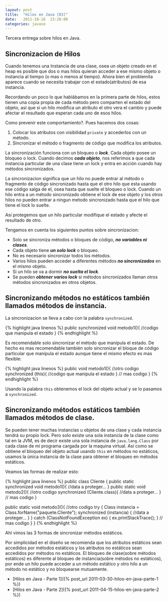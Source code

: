```yaml
---
layout: post
title:  "Hilos en Java [03]"
date:   2011-10-16  13:28:00
categories: javase
---
```


Tercera entrega sobre hilos en Java.

## Sincronizacion de Hilos

Cuando tenemos una Instancia de una clase, osea un objeto creado en el heap es posible que dos o mas hilos quieran acceder a 
ese mismo objeto o instancia al tiempo (o mas o menos al tiempo). Ahora bien el problemita aparece cuando se necesita trabajar 
con el estado(atributos) de esa instancia. 

Recordando un poco lo que hablábamos en la primera parte de hilos, estos tienen 
una copia propia de cada método pero comparten el estado del objeto, así que si un hilo modifica un atributo el otro vera el 
cambio y puede afectar el resultado que esperan cada uno de esos hilos.

Como prevenir este comportamiento?. Pues hacemos dos cosas:

1.  Colocar los atributos con visibilidad `private` y accederlos con un método.
2.  Sincronizar el método o fragmento de código que modifica los atributos.

La sincronización funciona con un bloqueo o **_lock_**. Cada objeto posee un bloqueo o lock. Cuando decimos _**cada objeto**_, 
nos referimos a que cada instancia particular de una clase tiene un lock y entra en acción cuando hay métodos sincronizados.

La sincronizacion significa que un hilo no puede entrar al método o fragmento de código sincronizado hasta que el otro hilo que 
esta usando ese código salga de el, osea hasta que suelte el bloqueo o lock. Cuando un hilo entra a un método sincronizado obtiene 
el lock de ese objeto y los otros hilos no pueden entrar a ningun metodo sincronizado hasta que el hilo que tiene el lock lo suelte. 

Así protegemos que un hilo particular modifique el estado y afecte el resultado de otro.

Tengamos en cuenta los siguientes puntos sobre sincronizacion:

*   Solo se sincroniza métodos o bloques de código, **_no variables ni clases_**.
*   Cada objeto tiene **_un solo lock_** o bloqueo.
*   No es necesario sincronizar todos los métodos.
*   Varios hilos pueden acceder a diferentes métodos **_no sincronizados_** en el mismo objeto.
*   Si un hilo se va a dormir **_no suelta el lock_**.
*   Se pueden **_obtener varios lock_** si métodos sincronizados llaman otros métodos sincronizados en otros objetos.

## Sincronizando métodos no estáticos también llamados métodos de instancia.
La sincronizacion se lleva a cabo con la palabra `synchronized`.

{% highlight java linenos %}
public synchronized void metodo1(){ 
   //codigo que manipula el estado 
} 
{% endhighlight %}<br/>

Es recomendable solo sincronizar el método que manipula el estado. De hecho es mas recomendable también solo sincronizar el 
bloque de código particular que manipula el estado aunque tiene el mismo efecto es mas flexible:

{% highlight java linenos %} 
public void metodo1(){ 
   //otro codigo 
   synchronized (this){ 
      //codigo que manipula el estado 
   } 
   // mas codigo 
}
{% endhighlight %}<br/>

Usando la palabra `this` obtenemos el lock del objeto actual y se lo pasamos a `synchronized`.

## Sincronizando métodos estáticos también llamados métodos de clase.
Se pueden tener muchas instancias u objetos de una clase y cada instancia tendrá su propio lock. Pero solo existe una sola 
instancia de la clase como tal en la JVM, es de decir existe una sola instancia de `java.lang.Class` por cada clase de mi 
programa cargada por la maquina virtual. Así como se obtiene el bloqueo del objeto actual usando `this` en métodos 
no estáticos, usamos la única instancia de la clase para obtener el bloqueo en métodos estáticos.

Veamos las formas de realizar esto:

{% highlight java linenos %}
public class Cliente {
   public static synchronized void metodo1(){ 
      //data a proteger... 
   }
   public static void metodo2(){ 
      //otro codigo 
      synchronized (Cliente.class){ 
         //data a proteger... 
      } 
      // mas codigo
   }
   
   public static void metodo3(){ 
      //otro codigo 
      try { 
         Class instancia = Class.forName("paquete.Cliente"); 
         synchronized (instancia) { 
            //data a proteger... 
         } 
      } catch (ClassNotFoundException ex) { 
         ex.printStackTrace(); 
      } 
      // mas codigo 
   }
} 
{% endhighlight %}<br/>

Ahí vimos las 3 formas de sincronizar métodos estáticos.

Por simplicidad en el diseño se recomienda que los atributos estáticos sean accedidos por métodos estáticos y los atributos 
no estáticos sean accedidos por métodos no estáticos. El bloqueo de clase(sobre métodos estáticos) es diferente al bloqueo de 
instancia(sobre métodos no estáticos), por ende un hilo puede acceder a un método estático y otro hilo a un método no estático 
y no bloquearse mutuamente.

* [Hilos en Java - Parte 1]({% post_url 2011-03-30-hilos-en-java-parte-1 %})
* [Hilos en Java - Parte 2]({% post_url 2011-04-15-hilos-en-java-parte-2 %})